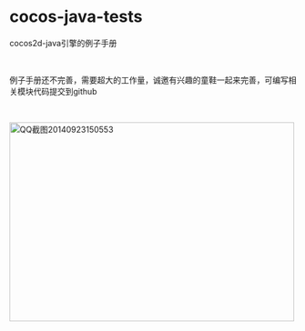 cocos-java-tests
================

cocos2d-java引擎的例子手册


&nbsp;

例子手册还不完善，需要超大的工作量，诚邀有兴趣的童鞋一起来完善，可编写相关模块代码提交到github

&nbsp;

<a href="http://blog.cocoseditor.com/?attachment_id=960" rel="attachment wp-att-960"><img class="alignnone  wp-image-960" alt="QQ截图20140923150553" src="http://blog.cocoseditor.com/wp-content/uploads/2014/08/QQ截图20140923150553.png" width="500" height="350" /></a>

&nbsp;

